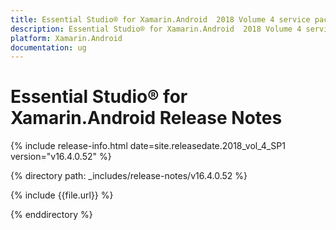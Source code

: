 ```yaml
---
title: Essential Studio® for Xamarin.Android  2018 Volume 4 service pack 1  Release Notes  
description: Essential Studio® for Xamarin.Android  2018 Volume 4 service pack 1  Release Notes  
platform: Xamarin.Android
documentation: ug
---
```


# Essential Studio® for Xamarin.Android  Release Notes  

{% include release-info.html date=site.releasedate.2018_vol_4_SP1  version="v16.4.0.52" %} 


{% directory path: _includes/release-notes/v16.4.0.52 %}

{% include {{file.url}} %}

{% enddirectory %}
